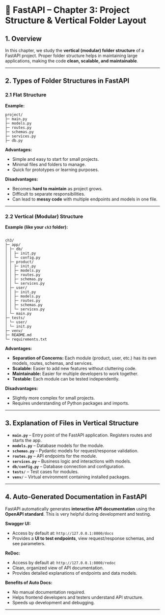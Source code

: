 # 📘 FastAPI – Chapter 3: Project Structure & Vertical Folder Layout

## 1. Overview

In this chapter, we study the **vertical (modular) folder structure** of a FastAPI project. Proper folder structure helps in maintaining large applications, making the code **clean, scalable, and maintainable**.

---

## 2. Types of Folder Structures in FastAPI

### 2.1 Flat Structure

**Example:**

```
project/
├─ main.py
├─ models.py
├─ routes.py
├─ schemas.py
├─ services.py
├─ db.py

```

**Advantages:**
- Simple and easy to start for small projects.
- Minimal files and folders to manage.
- Quick for prototypes or learning purposes.

**Disadvantages:**
- Becomes **hard to maintain** as project grows.
- Difficult to separate responsibilities.
- Can lead to **messy code** with multiple endpoints and models in one file.

---

### 2.2 Vertical (Modular) Structure

**Example (like your `ch3` folder):**

```

ch3/
├─ app/
│ ├─ db/
│ │ ├─ init.py
│ │ └─ config.py
│ ├─ product/
│ │ ├─ init.py
│ │ ├─ models.py
│ │ ├─ routes.py
│ │ ├─ schemas.py
│ │ └─ services.py
│ ├─ user/
│ │ ├─ init.py
│ │ ├─ models.py
│ │ ├─ routes.py
│ │ ├─ schemas.py
│ │ └─ services.py
│ └─ main.py
├─ tests/
│ └─ user/
│ └─ init.py
├─ venv/
├─ README.md
└─ requirements.txt

```


**Advantages:**
- **Separation of Concerns:** Each module (product, user, etc.) has its own models, routes, schemas, and services.
- **Scalable:** Easier to add new features without cluttering code.
- **Maintainable:** Easier for multiple developers to work together.
- **Testable:** Each module can be tested independently.

**Disadvantages:**
- Slightly more complex for small projects.
- Requires understanding of Python packages and imports.

---

## 3. Explanation of Files in Vertical Structure

- **`main.py`** – Entry point of the FastAPI application. Registers routes and starts the app.
- **`models.py`** – Database models for the module.
- **`schemas.py`** – Pydantic models for request/response validation.
- **`routes.py`** – API endpoints for the module.
- **`services.py`** – Business logic and interactions with models.
- **`db/config.py`** – Database connection and configuration.
- **`tests/`** – Test cases for modules.
- **`venv/`** – Virtual environment containing installed packages.

---

## 4. Auto-Generated Documentation in FastAPI

FastAPI automatically generates **interactive API documentation** using the **OpenAPI standard**. This is very helpful during development and testing.

**Swagger UI:**  
- Access by default at: `http://127.0.0.1:8000/docs`
- Provides a **UI to test endpoints**, view request/response schemas, and see parameters.

**ReDoc:**  
- Access by default at: `http://127.0.0.1:8000/redoc`
- Clean, organized view of API documentation.
- Provides detailed explanations of endpoints and data models.

**Benefits of Auto Docs:**
- No manual documentation required.
- Helps frontend developers and testers understand API structure.
- Speeds up development and debugging.

---




